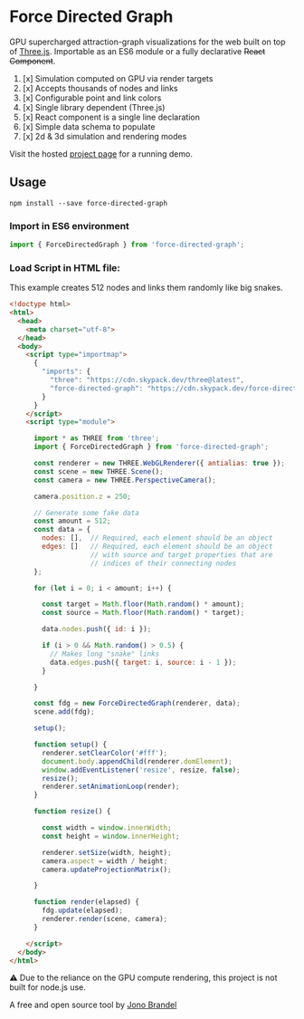 # Force Directed Graph

GPU supercharged attraction-graph visualizations for the web built on top of [Three.js](http://threejs.org). Importable as an ES6 module or a fully declarative ~~React Component~~.

1. [x] Simulation computed on GPU via render targets
2. [x] Accepts thousands of nodes and links
3. [x] Configurable point and link colors
4. [x] Single library dependent (Three.js)
5. [x] React component is a single line declaration
6. [x] Simple data schema to populate
7. [x] 2d & 3d simulation and rendering modes

Visit the hosted [project page](https://jonobr1.com/force-directed-graph/) for a running demo.

## Usage

```
npm install --save force-directed-graph
```

### Import in ES6 environment

```javascript
import { ForceDirectedGraph } from 'force-directed-graph';
```

### Load Script in HTML file:

This example creates 512 nodes and links them randomly like big snakes.

```html
<!doctype html>
<html>
  <head>
    <meta charset="utf-8">
  </head>
  <body>
    <script type="importmap">
      {
        "imports": {
          "three": "https://cdn.skypack.dev/three@latest",
          "force-directed-graph": "https://cdn.skypack.dev/force-directed-graph@latest"
        }
      }
    </script>
    <script type="module">

      import * as THREE from 'three';
      import { ForceDirectedGraph } from 'force-directed-graph';

      const renderer = new THREE.WebGLRenderer({ antialias: true });
      const scene = new THREE.Scene();
      const camera = new THREE.PerspectiveCamera();

      camera.position.z = 250;

      // Generate some fake data
      const amount = 512;
      const data = {
        nodes: [],  // Required, each element should be an object
        edges: []   // Required, each element should be an object
                    // with source and target properties that are
                    // indices of their connecting nodes
      };

      for (let i = 0; i < amount; i++) {

        const target = Math.floor(Math.random() * amount);
        const source = Math.floor(Math.random() * target);

        data.nodes.push({ id: i });

        if (i > 0 && Math.random() > 0.5) {
          // Makes long "snake" links
          data.edges.push({ target: i, source: i - 1 });
        }

      }

      const fdg = new ForceDirectedGraph(renderer, data);
      scene.add(fdg);

      setup();

      function setup() {
        renderer.setClearColor('#fff');
        document.body.appendChild(renderer.domElement);
        window.addEventListener('resize', resize, false);
        resize();
        renderer.setAnimationLoop(render);
      }

      function resize() {

        const width = window.innerWidth;
        const height = window.innerHeight;

        renderer.setSize(width, height);
        camera.aspect = width / height;
        camera.updateProjectionMatrix();

      }

      function render(elapsed) {
        fdg.update(elapsed);
        renderer.render(scene, camera);
      }

    </script>
  </body>
</html>
```

:warning: Due to the reliance on the GPU compute rendering, this project is not built for node.js use.

A free and open source tool by [Jono Brandel](http://jono.fyi/)
